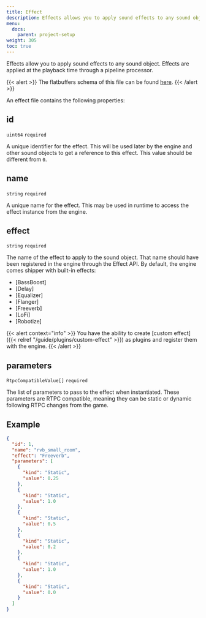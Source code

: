 ```yaml
---
title: Effect
description: Effects allows you to apply sound effects to any sound object. Effects are applied at the playback time through a pipeline processor.
menu:
  docs:
    parent: project-setup
weight: 305
toc: true
---
```


Effects allow you to apply sound effects to any sound object. Effects are applied at the playback time through a pipeline processor.

{{< alert >}}
The flatbuffers schema of this file can be found [here](https://github.com/AmplitudeAudio/sdk/blob/main/schemas/effect_definition.fbs).
{{< /alert >}}

An effect file contains the following properties:

## id

`uint64` `required`

A unique identifier for the effect. This will be used later by the engine and other sound objects to get a reference to this effect. This value should be different from `0`.

## name

`string` `required`

A unique name for the effect. This may be used in runtime to access the effect instance from the engine.

## effect

`string` `required`

The name of the effect to apply to the sound object. That name should have been registered in the engine through the Effect API. By default, the engine comes shipper with built-in effects:

- [BassBoost]
- [Delay]
- [Equalizer]
- [Flanger]
- [Freeverb]
- [LoFi]
- [Robotize]

{{< alert context="info" >}}
You have the ability to create [custom effect]({{< relref "/guide/plugins/custom-effect" >}}) as plugins and register them with the engine.
{{< /alert >}}

## parameters

`RtpcCompatibleValue[]` `required`

The list of parameters to pass to the effect when instantiated. These parameters are RTPC compatible, meaning they can be static or dynamic following RTPC changes from the game.

## Example

```json {title="small_room.reverb.json"}
{
  "id": 1,
  "name": "rvb_small_room",
  "effect": "Freeverb",
  "parameters": [
    {
      "kind": "Static",
      "value": 0.25
    },
    {
      "kind": "Static",
      "value": 1.0
    },
    {
      "kind": "Static",
      "value": 0.5
    },
    {
      "kind": "Static",
      "value": 0.2
    },
    {
      "kind": "Static",
      "value": 1.0
    },
    {
      "kind": "Static",
      "value": 0.0
    }
  ]
}
```

